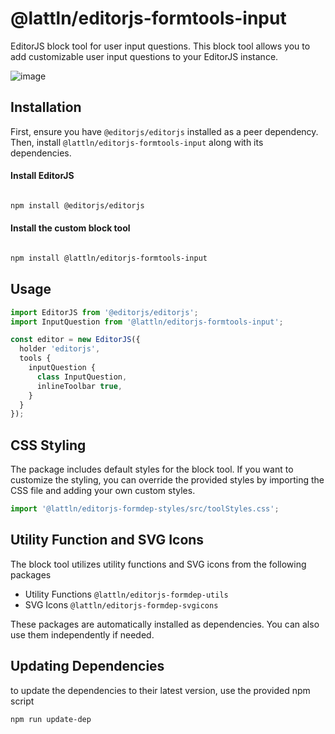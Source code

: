 # @lattln/editorjs-formtools-input

EditorJS block tool for user input questions. This block tool allows you to add customizable user input questions to your EditorJS instance.


![image](https://github.com/lattln/editorjs-formtools-input/assets/56560260/81fec7f3-3207-48bf-a0c3-b0131d4b6910)



## Installation

First, ensure you have `@editorjs/editorjs` installed as a peer dependency. Then, install `@lattln/editorjs-formtools-input` along with its dependencies.


#### Install EditorJS
```bash

npm install @editorjs/editorjs
```
#### Install the custom block tool
``` bash

npm install @lattln/editorjs-formtools-input
```

## Usage

```js
import EditorJS from '@editorjs/editorjs';
import InputQuestion from '@lattln/editorjs-formtools-input';

const editor = new EditorJS({
  holder 'editorjs',
  tools {
    inputQuestion {
      class InputQuestion,
      inlineToolbar true,
    }
  }
});
```


## CSS Styling
The package includes default styles for the block tool. If you want to customize the styling, you can override the provided styles by importing the CSS file and adding your own custom styles.
```js
import '@lattln/editorjs-formdep-styles/src/toolStyles.css';
```

## Utility Function and SVG Icons
The block tool utilizes utility functions and SVG icons from the following packages

 * Utility Functions `@lattln/editorjs-formdep-utils`
 * SVG Icons `@lattln/editorjs-formdep-svgicons`
  
These packages are automatically installed as dependencies. You can also use them independently if needed.


## Updating Dependencies
to update the dependencies to their latest version, use the provided npm script
``` bash
npm run update-dep
```





